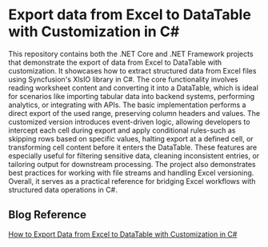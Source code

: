 # Export data from Excel to DataTable with Customization in C#

This repository contains both the .NET Core and .NET Framework projects that demonstrate the export of data from Excel to DataTable with customization. It showcases how to extract structured data from Excel files using Syncfusion's XlsIO library in C#. The core functionality involves reading worksheet content and converting it into a DataTable, which is ideal for scenarios like importing tabular data into backend systems, performing analytics, or integrating with APIs. The basic implementation performs a direct export of the used range, preserving column headers and values. The customized version introduces event-driven logic, allowing developers to intercept each cell during export and apply conditional rules-such as skipping rows based on specific values, halting export at a defined cell, or transforming cell content before it enters the DataTable. These features are especially useful for filtering sensitive data, cleaning inconsistent entries, or tailoring output for downstream processing. The project also demonstrates best practices for working with file streams and handling Excel versioning. Overall, it serves as a practical reference for bridging Excel workflows with structured data operations in C#.

## Blog Reference

[How to Export Data from Excel to DataTable with Customization in C#](https://www.syncfusion.com/blogs/post/export-data-from-excel-to-datatable-with-customization-in-csharp.aspx)
